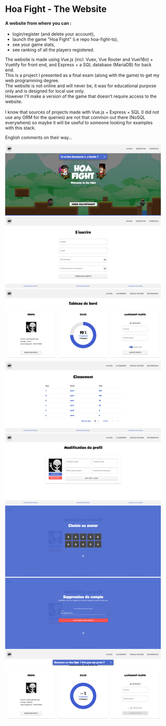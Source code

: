 # Hoa Fight - The Website

#### A website from where you can : 
- login/register (and delete your account), 
- launch the game "Hoa Fight" (i.e repo hoa-fight-ts), 
- see your game stats,
- see ranking of all the players registered.

The website is made using Vue.js (incl. Vuex, Vue Router and Vuei18n) + Vuetify for front end, and Express + a SQL database (MariaDB) for back end.<br>
This is a project I presented as a final exam (along with the game) to get my web programming degree.<br>
The website is not online and will never be, it was for educational purpose only and is designed for local use only.<br>
However I'll make a version of the game that doesn't require access to the website.<br>
<br>
I know that sources of projects made with Vue.js + Express + SQL (I did not use any ORM for the queries) are not that common out there (NoSQL everywhere) so maybe it will be useful to someone looking for examples with this stack.<br>

English comments on their way...<br>

![Screenshot](screenshots/hoa-ws-1.png)<br>
![Screenshot](screenshots/hoa-ws-2.png)<br>
![Screenshot](screenshots/hoa-ws-3.png)<br>
![Screenshot](screenshots/hoa-ws-4.png)<br>
![Screenshot](screenshots/hoa-ws-5.png)<br>
![Screenshot](screenshots/hoa-ws-6.png)<br>
![Screenshot](screenshots/hoa-ws-7.png)<br>
![Screenshot](screenshots/hoa-ws-8.png)<br>
